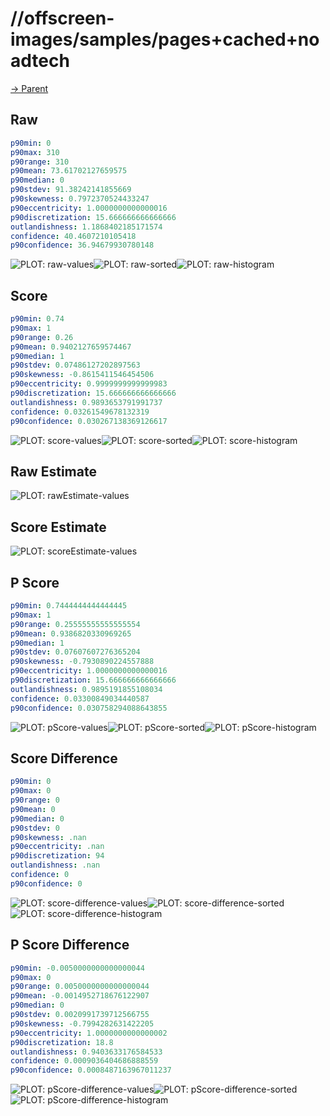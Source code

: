 
# //offscreen-images/samples/pages+cached+noadtech

[→ Parent](../..)


## Raw


```yaml
p90min: 0
p90max: 310
p90range: 310
p90mean: 73.61702127659575
p90median: 0
p90stdev: 91.38242141855669
p90skewness: 0.7972370524433247
p90eccentricity: 1.0000000000000016
p90discretization: 15.666666666666666
outlandishness: 1.1868402185171574
confidence: 40.4607210105418
p90confidence: 36.94679930780148

```

![PLOT: raw-values](./raw/values.svg)![PLOT: raw-sorted](./raw/sorted.svg)![PLOT: raw-histogram](./raw/histogram.svg)
## Score


```yaml
p90min: 0.74
p90max: 1
p90range: 0.26
p90mean: 0.9402127659574467
p90median: 1
p90stdev: 0.07486127202897563
p90skewness: -0.8615411546454506
p90eccentricity: 0.9999999999999983
p90discretization: 15.666666666666666
outlandishness: 0.9893653791991737
confidence: 0.03261549678132319
p90confidence: 0.030267138369126617

```

![PLOT: score-values](./score/values.svg)![PLOT: score-sorted](./score/sorted.svg)![PLOT: score-histogram](./score/histogram.svg)
## Raw Estimate

![PLOT: rawEstimate-values](./rawEstimate/values.svg)
## Score Estimate

![PLOT: scoreEstimate-values](./scoreEstimate/values.svg)
## P Score


```yaml
p90min: 0.7444444444444445
p90max: 1
p90range: 0.25555555555555554
p90mean: 0.9386820330969265
p90median: 1
p90stdev: 0.07607607276365204
p90skewness: -0.7930890224557888
p90eccentricity: 1.0000000000000016
p90discretization: 15.666666666666666
outlandishness: 0.9895191855108034
confidence: 0.03300849034440587
p90confidence: 0.030758294088643855

```

![PLOT: pScore-values](./pScore/values.svg)![PLOT: pScore-sorted](./pScore/sorted.svg)![PLOT: pScore-histogram](./pScore/histogram.svg)
## Score Difference


```yaml
p90min: 0
p90max: 0
p90range: 0
p90mean: 0
p90median: 0
p90stdev: 0
p90skewness: .nan
p90eccentricity: .nan
p90discretization: 94
outlandishness: .nan
confidence: 0
p90confidence: 0

```

![PLOT: score-difference-values](./score-difference/values.svg)![PLOT: score-difference-sorted](./score-difference/sorted.svg)![PLOT: score-difference-histogram](./score-difference/histogram.svg)
## P Score Difference


```yaml
p90min: -0.0050000000000000044
p90max: 0
p90range: 0.0050000000000000044
p90mean: -0.0014952718676122907
p90median: 0
p90stdev: 0.0020991739712566755
p90skewness: -0.7994282631422205
p90eccentricity: 1.0000000000000002
p90discretization: 18.8
outlandishness: 0.9403633176584533
confidence: 0.0009036404686888559
p90confidence: 0.0008487163967011237

```

![PLOT: pScore-difference-values](./pScore-difference/values.svg)![PLOT: pScore-difference-sorted](./pScore-difference/sorted.svg)![PLOT: pScore-difference-histogram](./pScore-difference/histogram.svg)
